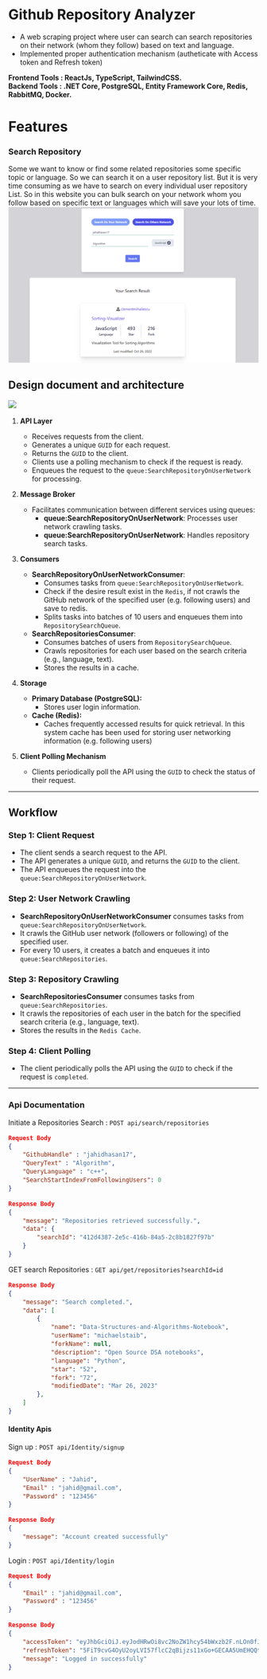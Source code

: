 # Github Repository Analyzer

* A web scraping project where user can search can search repositories on their network (whom they follow) based on text and language. 
* Implemented proper authentication mechanism (autheticate with Access token and Refresh token)

****Frontend Tools : ReactJs, TypeScript, TailwindCSS.**** <br />
****Backend Tools : .NET Core, PostgreSQL, Entity Framework Core, Redis, RabbitMQ, Docker.****

# Features

### Search Repository
Some we want to know or find some related repositories some specific topic or language. So we can search it on a user repository list. But it is very time consuming as we have to search on every individual user repository List. So in this website you can bulk search on your network whom you follow based on specific text or languages which will save your lots of time.
![Search Repository Feature](https://github.com/Hassan-Jahid17/Github-Repository-Analyzer/blob/master/images/search-features1.jpg)

## **Design document and architecture**

<img width="550" src="https://github.com/user-attachments/assets/3e3d2f7c-9b36-443d-993e-2c2dffd6d3a8" />



1. **API Layer**
   - Receives requests from the client.
   - Generates a unique `GUID` for each request.
   - Returns the `GUID` to the client.
   - Clients use a polling mechanism to check if the request is ready.
   - Enqueues the request to the `queue:SearchRepositoryOnUserNetwork` for processing.

2. **Message Broker**
   - Facilitates communication between different services using queues:
     - **queue:SearchRepositoryOnUserNetwork**: Processes user network crawling tasks.
     - **queue:SearchRepositoryOnUserNetwork**: Handles repository search tasks.

3. **Consumers**
   - **SearchRepositoryOnUserNetworkConsumer**:
     - Consumes tasks from `queue:SearchRepositoryOnUserNetwork`.
     - Check if the desire result exist in the `Redis`, if not crawls the GitHub network of the specified user (e.g. following users) and save to redis.
     - Splits tasks into batches of 10 users and enqueues them into `RepositorySearchQueue`.
   - **SearchRepositoriesConsumer**:
     - Consumes batches of users from `RepositorySearchQueue`.
     - Crawls repositories for each user based on the search criteria (e.g., language, text).
     - Stores the results in a cache.

4. **Storage**
   - **Primary Database (PostgreSQL):**
     - Stores user login information.
   - **Cache (Redis):**
     - Caches frequently accessed results for quick retrieval. In this system cache has been used for storing user networking information (e.g. following users)

5. **Client Polling Mechanism**
   - Clients periodically poll the API using the `GUID` to check the status of their request.

---

## **Workflow**

### Step 1: Client Request
- The client sends a search request to the API.
- The API generates a unique `GUID`, and returns the `GUID` to the client.
- The API enqueues the request into the `queue:SearchRepositoryOnUserNetwork`.

### Step 2: User Network Crawling
- **SearchRepositoryOnUserNetworkConsumer** consumes tasks from `queue:SearchRepositoryOnUserNetwork`.
- It crawls the GitHub user network (followers or following) of the specified user.
- For every 10 users, it creates a batch and enqueues it into `queue:SearchRepositories`.

### Step 3: Repository Crawling
- **SearchRepositoriesConsumer** consumes tasks from `queue:SearchRepositories`.
- It crawls the repositories of each user in the batch for the specified search criteria (e.g., language, text).
- Stores the results in the `Redis Cache`.

### Step 4: Client Polling
- The client periodically polls the API using the `GUID` to check if the request is `completed`.

---

### Api Documentation

Initiate a Repositories Search : `POST api/search/repositories`

```json
Request Body
{
    "GithubHandle" : "jahidhasan17",
    "QueryText" : "Algorithm",
    "QueryLanguage" : "c++",
    "SearchStartIndexFromFollowingUsers": 0
}
```

```json
Response Body
{
    "message": "Repositories retrieved successfully.",
    "data": {
        "searchId": "412d4387-2e5c-416b-84a5-2c8b1827f97b"
    }
}
```
GET search Repositories : `GET api/get/repositories?searchId=id`

```json
Response Body
{
    "message": "Search completed.",
    "data": [
        {
            "name": "Data-Structures-and-Algorithms-Notebook",
            "userName": "michaelstaib",
            "forkName": null,
            "description": "Open Source DSA notebooks",
            "language": "Python",
            "star": "52",
            "fork": "72",
            "modifiedDate": "Mar 26, 2023"
        },
    ]
}
```

#### Identity Apis

Sign up : `POST api/Identity/signup`

```json
Request Body
{
    "UserName" : "Jahid",
    "Email" : "jahid@gmail.com",
    "Password" : "123456"
}
```

```json
Response Body
{
    "message": "Account created successfully"
}
```

Login : `POST api/Identity/login`
```json
Request Body
{
    "Email" : "jahid@gmail.com",
    "Password" : "123456"
}
```

```json
Response Body
{
    "accessToken": "eyJhbGciOiJ.eyJodHRwOi8vc2NoZW1hcy54bWxzb2F.nLOn0fJvzrWm",
    "refreshToken": "5FiT9cvG4OyU2oyLVI57flcC2qBijzs11xGo+GECAA5UmEHQQtCCOnUy6xzh0MKGPqanh9bQWkc5rfA6Kntjgw==",
    "message": "Logged in successfully"
}
```

